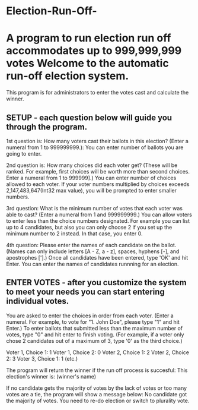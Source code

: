 # Election-Run-Off-
A program to run election run off accommodates up to 999,999,999 votes
Welcome to the automatic run-off election system.
=================================================
This program is for administrators to enter the votes cast and calculate the winner.

SETUP - each question below will guide you through the program.
-----
1st question is: How many voters cast their ballots in this election? (Enter a numeral from 1 to 999999999.):
You can enter number of ballots you are going to enter.

2nd question is: How many choices did each voter get? (These will be ranked. For example, first choices will be worth more than second choices. Enter a numeral from 1 to 999999].)
You can enter number of choices allowed to each voter. If your voter numbers multiplied by choices exceeds 2,147,483,647(Int32 max value), you will be prompted to enter smaller numbers.   

3rd question: What is the minimum number of votes that each voter was able to cast? (Enter a numeral from 1 and 999999999.) 
You can allow voters to enter less than the choice numbers designated. For example you can list up to 4 candidates, but also you can only choose 2 if you set up the minimum number to 2 instead.
In that case, you enter 0.

4th question: Please enter the names of each candidate on the ballot. (Names can only include letters [A - Z, a - z], spaces, hyphens [-], and apostrophes ['].) Once all candidates have been entered, type 'OK' and hit Enter.
You can enter the names of candidates runnning for an election. 

ENTER VOTES - after you customize the system to meet your needs you can start entering individual votes.
-----------

You are asked to enter the choices in order from each voter. (Enter a numeral. For example, to vote for "1. John Doe", please type "1" and hit Enter.)
To enter ballots that submitted less than the maximum number of votes, type "0" and hit enter to finish voting. (For example, if a voter only chose 2 candidates out of a maximum of 3, type '0' as the third choice.)

Voter 1, Choice 1: 1
Voter 1, Choice 2: 0
Voter 2, Choice 1: 2
Voter 2, Choice 2: 3
Voter 3, Choice 1: 1
(etc.)

The program will return the winner if the run off process is succesful:
This election's winner is:
(winner's name) 

If no candidate gets the majority of votes by the lack of votes or too many votes are a tie, the program will show a message below:
No candidate got the majority of votes.
You need to re-do election or switch to plurality vote.
